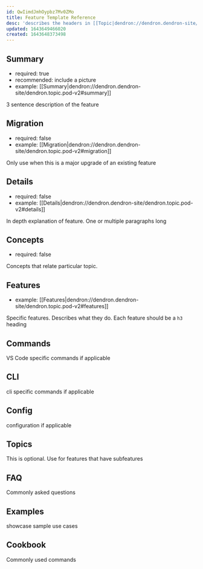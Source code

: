 ```yaml
---
id: QwIimdJmhOypbz7Mv0ZMo
title: Feature Template Reference
desc: 'describes the headers in [[Topic|dendron://dendron.dendron-site/templates.topic]]'
updated: 1643649466020
created: 1643648373498
---
```



## Summary
- required: true
- recommended: include a picture
- example: [[Summary|dendron://dendron.dendron-site/dendron.topic.pod-v2#summary]]

3 sentence description of the feature

## Migration
- required: false
- example: [[Migration|dendron://dendron.dendron-site/dendron.topic.pod-v2#migration]]

Only use when this is a major upgrade of an existing feature

## Details
- required: false
- example: [[Details|dendron://dendron.dendron-site/dendron.topic.pod-v2#details]]

In depth explanation of feature. One or multiple paragraphs long

## Concepts
- required: false

Concepts that relate particular topic.

## Features
- example: [[Features|dendron://dendron.dendron-site/dendron.topic.pod-v2#features]]

Specific features. Describes what they do. Each feature should be a `h3` heading

## Commands
VS Code specific commands if applicable

## CLI
cli specific commands if applicable

## Config
configuration if applicable

## Topics
This is optional. Use for features that have subfeatures

## FAQ
Commonly asked questions

## Examples
showcase sample use cases

## Cookbook
Commonly used commands
